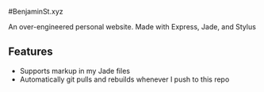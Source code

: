 #BenjaminSt.xyz

An over-engineered personal website. Made with Express, Jade, and Stylus

Features
---------

- Supports markup in my Jade files
- Automatically git pulls and rebuilds whenever I push to this repo
